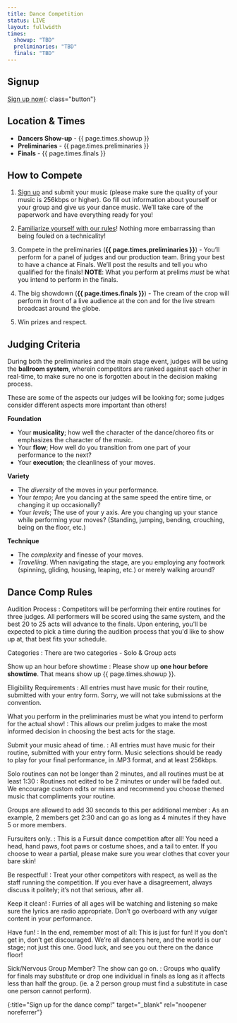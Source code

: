 ```yaml
---
title: Dance Competition
status: LIVE
layout: fullwidth
times: 
  showup: "TBD"
  preliminaries: "TBD"
  finals: "TBD"
---
```


<div class="one-full bg-one textcenter">
<div class="page-wrapper">

## Signup

[Sign up now][reglink]{: class="button"}

</div>
</div>



<div class="one-full bg-two hide">
<div class="page-wrapper">

## Location &amp; Times

- **Dancers Show-up** - {{ page.times.showup }}
- **Preliminaries** - {{ page.times.preliminaries }}
- **Finals** - {{ page.times.finals }}

</div>
</div>




<div class="one-full bg-two">
<div class="page-wrapper">

## How to Compete

1. [Sign up][reglink] and submit your music (please make sure the quality of your music is 256kbps or higher).
   Go fill out information about yourself or your group and give us your dance music.
   We’ll take care of the paperwork and have everything ready for you!

2. <a href="#dance-comp-rules">Familiarize yourself with our rules</a>! Nothing more embarrassing than being fouled on a technicality!

3. Compete in the preliminaries (**{{ page.times.preliminaries }}**) - You’ll perform for a panel of judges and our production team.
   Bring your best to have a chance at Finals. We’ll post the results and tell you who qualified for the finals!
   **NOTE**: What you perform at prelims *must* be what you intend to perform in the finals.

4. The big showdown (**{{ page.times.finals }}**) - The cream of the crop will perform in front of a live audience at the con and for the live stream broadcast around the globe.

5. Win prizes and respect.


## Judging Criteria

During both the preliminaries and the main stage event, judges will be using the **ballroom system**, wherein competitors are ranked against each other in real-time, to make sure no one is forgotten about in the decision making process.

These are some of the aspects our judges will be looking for; some judges consider different aspects more important than others!
  
  **Foundation**
  - Your **musicality**; how well the character of the dance/choreo fits or emphasizes the character of the music.
  - Your **flow**; How well do you transition from one part of your performance to the next?
  - Your **execution**; the cleanliness of your moves.
  
  **Variety**
  - The *diversity* of the moves in your performance.
  - Your *tempo*; Are you dancing at the same speed the entire time, or changing it up occasionally?
  - Your *levels*; The use of your y axis. Are you changing up your stance while performing your moves? (Standing, jumping, bending, crouching, being on the floor, etc.)
  
  **Technique**
  - The *complexity* and finesse of your moves.
  - *Travelling*. When navigating the stage, are you employing any footwork (spinning, gliding, housing, leaping, etc.) or merely walking around?


</div>
</div>



<div class="one-full bg-four">
<div class="page-wrapper">

## Dance Comp Rules

<div class="accordion-list">

Audition Process
: Competitors will be performing their entire routines for three judges.
  All performers will be scored using the same system, and the best 20 to 25 acts will advance to the finals.
  Upon entering, you'll be expected to pick a time during the audition process that you'd like to show up at, that best fits your schedule.

Categories
: There are two categories - Solo &amp; Group acts

Show up an hour before showtime
: Please show up **one hour before showtime**. That means show up {{ page.times.showup }}.

Eligibility Requirements
: All entries must have music for their routine, submitted with your entry form.
  Sorry, we will not take submissions at the convention.

What you perform in the preliminaries must be what you intend to perform for the actual show!
: This allows our prelim judges to make the most informed decision in choosing the best acts for the stage.

Submit your music ahead of time.
: All entries must have music for their routine, submitted with your entry form. Music selections should be ready to play for your final performance, in .MP3 format, and at least 256kbps.

Solo routines can not be longer than 2 minutes, and all routines must be at least 1:30
: Routines not edited to be 2 minutes or under will be faded out. We encourage custom edits or mixes and recommend you choose themed music that compliments your routine.

Groups are allowed to add 30 seconds to this per additional member
: As an example, 2 members get 2:30 and can go as long as 4 minutes if they have 5 or more members.

Fursuiters only.
: This is a Fursuit dance competition after all!
  You need a head, hand paws, foot paws or costume shoes, and a tail to enter.
  If you choose to wear a partial, please make sure you wear clothes that cover your bare skin!

Be respectful!
: Treat your other competitors with respect, as well as the staff running the competition. If you ever have a disagreement, always discuss it politely; it’s not that serious, after all.

Keep it clean!
: Furries of all ages will be watching and listening so make sure the lyrics are radio appropriate. 
  Don’t go overboard with any vulgar content in your performance.

Have fun!
: In the end, remember most of all: This is just for fun! If you don’t get in, don’t get discouraged. We’re all dancers here, and the world is our stage; not just this one. Good luck, and see you out there on the dance floor!

Sick/Nervous Group Member? The show can go on.
: Groups who qualify for finals may substitute or drop one individual in finals as long as it affects less than half the group.  (ie. a 2 person group must find a substitute in case one person cannot perform).

</div>


</div>
</div>


[reglink]: https://goo.gl/forms/bB4q0pOiQMujkmf63
{:title="Sign up for the dance comp!" target="_blank" rel="noopener noreferrer"}
